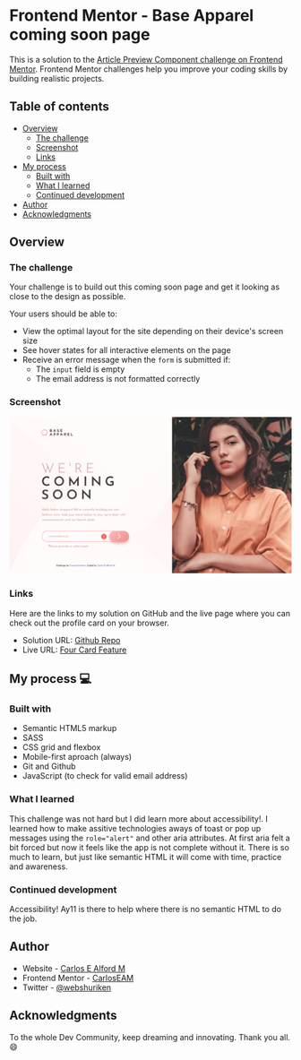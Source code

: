 # Frontend Mentor - Base Apparel coming soon page

This is a solution to the [Article Preview Component challenge on Frontend Mentor](https://www.frontendmentor.io/challenges/base-apparel-coming-soon-page-5d46b47f8db8a7063f9331a0/hub/base-apparel-coming-soon-page-Kuv6WZdD1). Frontend Mentor challenges help you improve your coding skills by building realistic projects.

## Table of contents

- [Overview](#overview)
  - [The challenge](#the-challenge)
  - [Screenshot](#screenshot)
  - [Links](#links)
- [My process](#my-process)
  - [Built with](#built-with)
  - [What I learned](#what-i-learned)
  - [Continued development](#continued-development)
- [Author](#author)
- [Acknowledgments](#acknowledgments)

## Overview

### The challenge

Your challenge is to build out this coming soon page and get it looking as close to the design as possible.

Your users should be able to:

- View the optimal layout for the site depending on their device's screen size
- See hover states for all interactive elements on the page
- Receive an error message when the `form` is submitted if:
  - The `input` field is empty
  - The email address is not formatted correctly

### Screenshot

![screenshot of the Base Apparel coming soon page](./screenshot.png)

### Links

Here are the links to my solution on GitHub and the live page where you can check out the profile card on your browser.

- Solution URL: [Github Repo](https://github.com/webshuriken/frontend-mentor-my-solutions/tree/main/base-apparel-coming-soon-master)
- Live URL: [Four Card Feature](https://webshuriken.github.io/frontend-mentor-my-solutions/base-apparel-coming-soon-master/)

## My process :computer:

### Built with

- Semantic HTML5 markup
- SASS
- CSS grid and flexbox
- Mobile-first aproach (always)
- Git and Github
- JavaScript (to check for valid email address)

### What I learned

This challenge was not hard but I did learn more about accessibility!. I learned how to make assitive technologies aways of toast or pop up messages using the `role="alert"` and other aria attributes. At first aria felt a bit forced but now it feels like the app is not complete without it. There is so much to learn, but just like semantic HTML it will come with time, practice and awareness.

### Continued development

Accessibility! Ay11 is there to help where there is no semantic HTML to do the job.

## Author

- Website - [Carlos E Alford M](https://carlosealford.com)
- Frontend Mentor - [CarlosEAM](https://www.frontendmentor.io/profile/WebShuriken)
- Twitter - [@webshuriken](https://www.twitter.com/webshuriken)

## Acknowledgments

To the whole Dev Community, keep dreaming and innovating. Thank you all. :smile:
